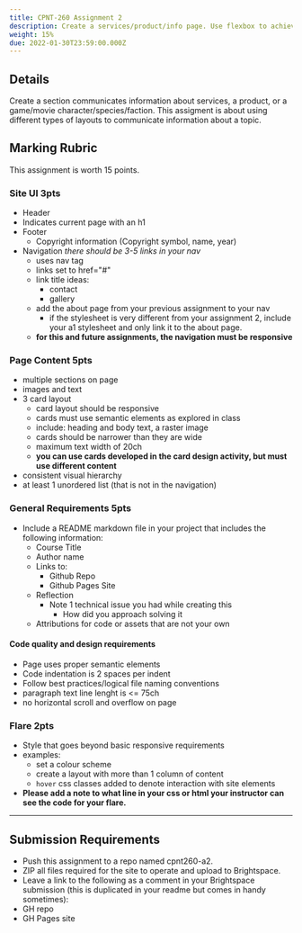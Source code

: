 ```yaml
---
title: CPNT-260 Assignment 2
description: Create a services/product/info page. Use flexbox to achieve a responsive and dynamic layout.
weight: 15%
due: 2022-01-30T23:59:00.000Z
---
```


## Details

Create a section communicates information about services, a product, or a game/movie character/species/faction. This assigment is about using different types of layouts to communicate information about a topic.

## Marking Rubric

This assignment is worth 15 points.

### Site UI **3pts**

- Header
- Indicates current page with an h1
- Footer
  - Copyright information (Copyright symbol, name, year)
- Navigation
  _there should be 3-5 links in your nav_
  - uses nav tag
  - links set to href="#"
  - link title ideas:
    - contact
    - gallery
  - add the about page from your previous assignment to your nav
    - if the stylesheet is very different from your assignment 2, include your a1 stylesheet and only link it to the about page.
  - **for this and future assignments, the navigation must be responsive**

### Page Content **5pts**

- multiple sections on page
- images and text
- 3 card layout
  - card layout should be responsive
  - cards must use semantic elements as explored in class
  - include: heading and body text, a raster image
  - cards should be narrower than they are wide
  - maximum text width of 20ch
  - **you can use cards developed in the card design activity, but must use different content**
- consistent visual hierarchy
- at least 1 unordered list (that is not in the navigation)

### General Requirements **5pts**

- Include a README markdown file in your project that includes the following information:
  - Course Title
  - Author name
  - Links to:
    - Github Repo
    - Github Pages Site
  - Reflection
    - Note 1 technical issue you had while creating this
      - How did you approach solving it
  - Attributions for code or assets that are not your own

#### Code quality and design requirements

- Page uses proper semantic elements
- Code indentation is 2 spaces per indent
- Follow best practices/logical file naming conventions
- paragraph text line lenght is <= 75ch
- no horizontal scroll and overflow on page

### Flare **2pts**

- Style that goes beyond basic responsive requirements
- examples:
  - set a colour scheme
  - create a layout with more than 1 column of content
  - `hover` css classes added to denote interaction with site elements
- **Please add a note to what line in your css or html your instructor can see the code for your flare.**

---

## Submission Requirements

- Push this assignment to a repo named cpnt260-a2.
- ZIP all files required for the site to operate and upload to Brightspace.
- Leave a link to the following as a comment in your Brightspace submission (this is duplicated in your readme but comes in handy sometimes):
- GH repo
- GH Pages site
